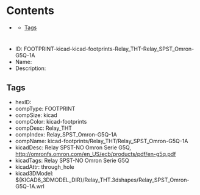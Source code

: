 



Contents
========

* [](#)
	* [Tags](#tags)

# 

- ID: FOOTPRINT-kicad-kicad-footprints-Relay_THT-Relay_SPST_Omron-G5Q-1A
- Name: 
- Description: 

## Tags

- hexID: 
- oompType: FOOTPRINT
- oompSize: kicad
- oompColor: kicad-footprints
- oompDesc: Relay_THT
- oompIndex: Relay_SPST_Omron-G5Q-1A
- oompName: kicad-footprints/Relay_THT/Relay_SPST_Omron-G5Q-1A
- kicadDesc: Relay SPST-NO Omron Serie G5Q, http://omronfs.omron.com/en_US/ecb/products/pdf/en-g5q.pdf
- kicadTags: Relay SPST-NO Omron Serie G5Q
- kicadAttr: through_hole
- kicad3DModel: ${KICAD6_3DMODEL_DIR}/Relay_THT.3dshapes/Relay_SPST_Omron-G5Q-1A.wrl
